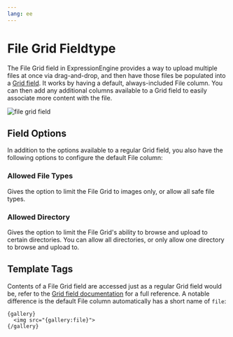 ```yaml
---
lang: ee
---
```


<!--
    This source file is part of the open source project
    ExpressionEngine User Guide (https://github.com/ExpressionEngine/ExpressionEngine-User-Guide)

    @link      https://expressionengine.com/
    @copyright Copyright (c) 2003-2020, Packet Tide, LLC (https://packettide.com)
    @license   https://expressionengine.com/license Licensed under Apache License, Version 2.0
-->

# File Grid Fieldtype

The File Grid field in ExpressionEngine provides a way to upload multiple files at once via drag-and-drop, and then have those files be populated into a [Grid field](fieldtypes/grid.md). It works by having a default, always-included File column. You can then add any additional columns available to a Grid field to easily associate more content with the file.

![file grid field](_images/field_file_grid.png)

## Field Options

In addition to the options available to a regular Grid field, you also have the following options to configure the default File column:

### Allowed File Types

Gives the option to limit the File Grid to images only, or allow all safe file types.

### Allowed Directory

Gives the option to limit the File Grid's ability to browse and upload to certain directories. You can allow all directories, or only allow one directory to browse and upload to.

## Template Tags

Contents of a File Grid field are accessed just as a regular Grid field would be, refer to the [Grid field documentation](fieldtypes/grid.md) for a full reference. A notable difference is the default File column automatically has a short name of `file`:

    {gallery}
      <img src="{gallery:file}">
    {/gallery}
